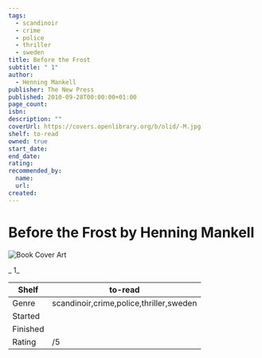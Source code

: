 ```yaml
---
tags:
  - scandinoir
  - crime
  - police
  - thriller
  - sweden
title: Before the Frost
subtitle: " 1"
author:
  - Henning Mankell
publisher: The New Press
published: 2010-09-28T00:00:00+01:00
page_count:
isbn:
description: ""
coverUrl: https://covers.openlibrary.org/b/olid/-M.jpg
shelf: to-read
owned: true
start_date:
end_date:
rating:
recommended_by:
  name:
  url:
created:
---
```


# Before the Frost by Henning Mankell

![Book Cover Art](https://covers.openlibrary.org/b/olid/-M.jpg)

_ 1_

| Shelf | to-read |
| --- | --- |
| Genre | scandinoir,crime,police,thriller,sweden |
| Started |  |
| Finished |  |
| Rating | /5 |
